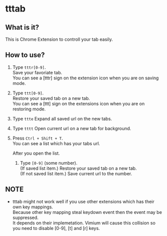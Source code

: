 # tttab

## What is it?

This is Chrome Extension to controll your tab easily.

## How to use?

1. Type `tttr[0-9]`.  
    Save your favoriate tab.  
    You can see a [tttr] sign on the extension icon when you are on saving mode.
1. Type `ttt[0-9]`.  
    Restore your saved tab on a new tab.  
    You can see a [ttt] sign on the extensions icon when you are on restoring mode.
1. Type `ttte`
    Expand all saved url on the new tabs.
1. Type `tttt`
    Open current url on a new tab for background.
1. Press `Ctrl + Shift + T`.  
    You can see a list which has your tabs url.  

    After you open the list.

    1. Type `[0-9]` (some number).   
       (If saved list item.) Restore your saved tab on a new tab.   
       (If not saved list item.) Save current url to the number.

## NOTE

- tttab might not work well if you use other extensions which has their own key mappings.  
  Because other key mapping steal keydown event then the event may be suppressed.  
  It depends on their implemetation. Vimium will cause this collision so you need to disable [0-9], [t] and [r] keys.
